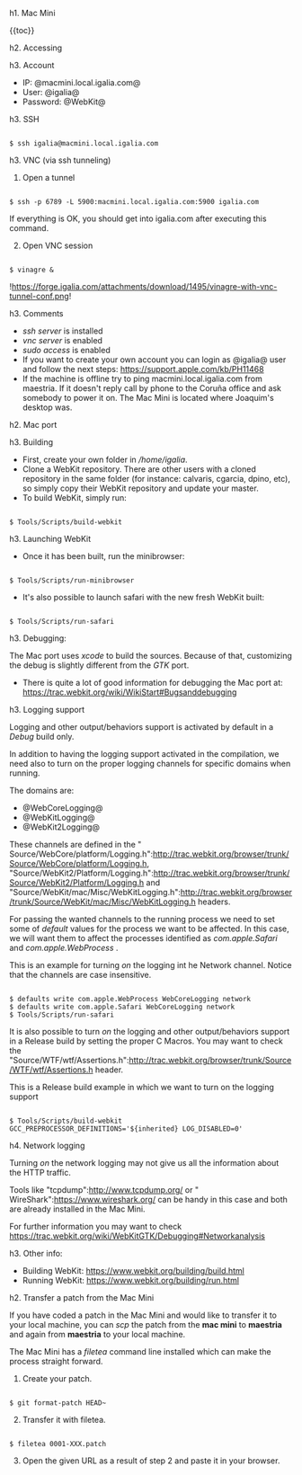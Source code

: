 h1. Mac Mini

{{toc}}

h2. Accessing

h3. Account

* IP: @macmini.local.igalia.com@
* User: @igalia@
* Password: @WebKit@

h3. SSH

<pre><code class="bash">
$ ssh igalia@macmini.local.igalia.com
</code></pre>

h3. VNC (via ssh tunneling)

1. Open a tunnel

<pre><code class="bash">
$ ssh -p 6789 -L 5900:macmini.local.igalia.com:5900 igalia.com
</code></pre>

If everything is OK, you should get into igalia.com after executing this command.

2. Open VNC session

<pre><code class="bash">
$ vinagre &
</code></pre>

!https://forge.igalia.com/attachments/download/1495/vinagre-with-vnc-tunnel-conf.png!

h3. Comments

  * _ssh server_ is installed
  * _vnc server_ is enabled
  * _sudo access_ is enabled
  * If you want to create your own account you can login as @igalia@ user and follow the next steps: https://support.apple.com/kb/PH11468
  * If the machine is offline try to ping macmini.local.igalia.com from maestria. If it doesn't reply call by phone to the Coruña office and ask somebody to power it on. The Mac Mini is located where Joaquim's desktop was.

h2. Mac port

h3. Building

* First, create your own folder in _/home/igalia_.
* Clone a WebKit repository. There are other users with a cloned repository in the same folder (for instance: calvaris, cgarcia, dpino, etc), so simply copy their WebKit repository and update your master.
* To build WebKit, simply run:
<pre><code class="bash">
$ Tools/Scripts/build-webkit
</code></pre>

h3. Launching WebKit

* Once it has been built, run the minibrowser:
<pre><code class="bash">
$ Tools/Scripts/run-minibrowser
</code></pre>

* It's also possible to launch safari with the new fresh WebKit built:
<pre><code class="bash">
$ Tools/Scripts/run-safari
</code></pre>

h3. Debugging:

The Mac port uses _xcode_ to build the sources. Because of that, customizing the debug is slightly different from the _GTK_ port.

* There is quite a lot of good information for debugging the Mac port at: https://trac.webkit.org/wiki/WikiStart#Bugsanddebugging

h3. Logging support

Logging and other output/behaviors support is activated by default in a _Debug_ build only.

In addition to having the logging support activated in the compilation, we need also to turn on the proper logging channels for specific domains when running.

The domains are:
* @WebCoreLogging@
* @WebKitLogging@
* @WebKit2Logging@

These channels are defined in the "​Source/WebCore/platform/Logging.h":http://trac.webkit.org/browser/trunk/Source/WebCore/platform/Logging.h, ​"Source/WebKit2/Platform/Logging.h":http://trac.webkit.org/browser/trunk/Source/WebKit2/Platform/Logging.h and  "Source/WebKit/mac/Misc/WebKitLogging.h":http://trac.webkit.org/browser/trunk/Source/WebKit/mac/Misc/WebKitLogging.h headers.

For passing the wanted channels to the running process we need to set some of _default_ values for the process we want to be affected. In this case, we will want them to affect the processes identified as _com.apple.Safari_ and _com.apple.WebProcess_ .

This is an example for turning *on* the logging int he Network channel. Notice that the channels are case insensitive.
<pre><code class="bash">
$ defaults write com.apple.WebProcess WebCoreLogging network
$ defaults write com.apple.Safari WebCoreLogging network
$ Tools/Scripts/run-safari
</code></pre>

It is also possible to turn *on* the logging and other output/behaviors support in a Release build by setting the proper C Macros. You may want to check the ​"Source/WTF/wtf/Assertions.h":http://trac.webkit.org/browser/trunk/Source/WTF/wtf/Assertions.h header.

This is a Release build example in which we want to turn on the logging support
<pre><code class="bash">
$ Tools/Scripts/build-webkit GCC_PREPROCESSOR_DEFINITIONS='${inherited} LOG_DISABLED=0'
</code></pre>

h4. Network logging

Turning *on* the network logging may not give us all the information about the HTTP traffic.

Tools like ​"tcpdump":http://www.tcpdump.org/ or "​WireShark":https://www.wireshark.org/ can be handy in this case and both are already installed in the Mac Mini.

For further information you may want to check https://trac.webkit.org/wiki/WebKitGTK/Debugging#Networkanalysis

h3. Other info:

* Building WebKit: https://www.webkit.org/building/build.html
* Running WebKit: https://www.webkit.org/building/run.html

h2. Transfer a patch from the Mac Mini

If you have coded a patch in the Mac Mini and would like to transfer it to your local machine, you can _scp_ the patch from the __mac mini__ to __maestria__ and again from __maestria__ to your local machine.

The Mac Mini has a *filetea* command line installed which can make the process straight forward.

1. Create your patch.

<pre><code class="bash">
$ git format-patch HEAD~
</code></pre>

2. Transfer it with filetea.

<pre><code class="bash">
$ filetea 0001-XXX.patch
</code></pre>

3. Open the given URL as a result of step 2 and paste it in your browser.


